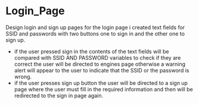 # Login_Page
Design login and sign up pages
for the login page i created text fields for SSID and passwords with two buttons one to sign in and the other one to sign up.
* if the user pressed sign in the contents of the text fields will be compared with SSID AND PASSWORD variables to check if they are correct the user will be directed to engines page otherwise a warning alert will appear to the user to indicate that the SSID or the password is wrong.
* if the user presses sign up button the user will be directed to a sign up page where the user must fill in the required information and then will be redirected to the sign in page again.



